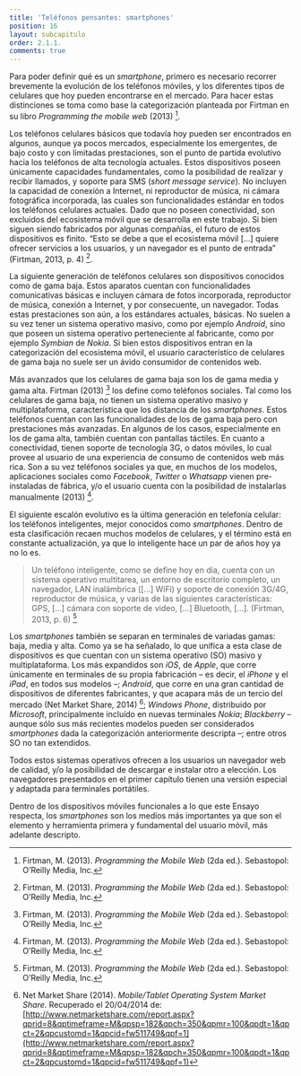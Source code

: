 ```yaml
---
title: 'Teléfonos pensantes: smartphones'
position: 16
layout: subcapitulo
order: 2.1.1.
comments: true
---
```


Para poder definir qué es un _smartphone_, primero es necesario recorrer brevemente la evolución de los teléfonos móviles, y los diferentes tipos de celulares que hoy pueden encontrarse en el mercado. Para hacer estas distinciones se toma como base la categorización planteada por Firtman en su libro _Programming the mobile web_ (2013) [^fn-firtman_2013].

Los teléfonos celulares básicos que todavía hoy pueden ser encontrados en algunos, aunque ya pocos mercados, especialmente los emergentes, de bajo costo y con limitadas prestaciones, son el punto de partida evolutivo hacia los teléfonos de alta tecnología actuales. Estos dispositivos poseen únicamente capacidades fundamentales, como la posibilidad de realizar y recibir llamados, y soporte para SMS (_short message service_). No incluyen la capacidad de conexión a Internet, ni reproductor de música, ni cámara fotográfica incorporada, las cuales son funcionalidades estándar en todos los teléfonos celulares actuales. Dado que no poseen conectividad, son excluidos del ecosistema móvil que se desarrolla en este trabajo. Si bien siguen siendo fabricados por algunas compañías, el futuro de estos dispositivos es finito. “Esto se debe a que el ecosistema móvil […] quiere ofrecer servicios a los usuarios, y un navegador es el punto de entrada” (Firtman, 2013, p. 4) [^fn-firtman_2013].

La siguiente generación de teléfonos celulares son dispositivos conocidos como de gama baja. Estos aparatos cuentan con funcionalidades comunicativas básicas e incluyen cámara de fotos incorporada, reproductor de música, conexión a Internet, y por consecuente, un navegador. Todas estas prestaciones son aún, a los estándares actuales, básicas. No suelen a su vez tener un sistema operativo masivo, como por ejemplo _Android_, sino que poseen un sistema operativo perteneciente al fabricante, como por ejemplo _Symbian_ de _Nokia_. Si bien estos dispositivos entran en la categorización del ecosistema móvil, el usuario característico de celulares de gama baja no suele ser un ávido consumidor de contenidos web.

Más avanzados que los celulares de gama baja son los de gama media y gama alta. Firtman (2013) [^fn-firtman_2013] los define como teléfonos sociales. Tal como los celulares de gama baja, no tienen un sistema operativo masivo y multiplataforma, característica que los distancia de los _smartphones_. Estos teléfonos cuentan con las funcionalidades de los de gama baja pero con prestaciones más avanzadas. En algunos de los casos, especialmente en los de gama alta, también cuentan con pantallas táctiles. En cuanto a conectividad, tienen soporte de tecnología 3G, o datos móviles, lo cual provee al usuario de una experiencia de consumo de contenidos web más rica. Son a su vez teléfonos sociales ya que, en muchos de los modelos, aplicaciones sociales como _Facebook_, _Twitter_ o _Whatsapp_ vienen pre-instaladas de fábrica, y/o el usuario cuenta con la posibilidad de instalarlas manualmente (2013) [^fn-firtman_2013].

El siguiente escalón evolutivo es la última generación en telefonía celular: los teléfonos inteligentes, mejor conocidos como _smartphones_. Dentro de esta clasificación recaen muchos modelos de celulares, y el término está en constante actualización, ya que lo inteligente hace un par de años hoy ya no lo es.

> Un teléfono inteligente, como se define hoy en día, cuenta con un sistema operativo multitarea, un entorno de escritorio completo, un navegador, LAN inalámbrica ([…] WiFi) y soporte de conexión 3G/4G, reproductor de música, y varias de las siguientes características: GPS, […] cámara con soporte de video, […] Bluetooth, […]. (Firtman, 2013, p. 6) [^fn-firtman_2013]

Los _smartphones_ también se separan en terminales de variadas gamas: baja, media y alta. Como ya se ha señalado, lo que unifica a esta clase de dispositivos es que cuentan con un sistema operativo (SO) masivo y multiplataforma. Los más expandidos son _iOS_, de _Apple_, que corre únicamente en terminales de su propia fabricación – es decir, el _iPhone_ y el _iPad_, en todos sus modelos –; _Android_, que corre en una gran cantidad de dispositivos de diferentes fabricantes, y que acapara más de un tercio del mercado (Net Market Share, 2014) [^fn-netmarketshare_2014]; _Windows Phone_, distribuido por _Microsoft_, principalmente incluído en nuevas terminales _Nokia_; _Blackberry_ – aunque sólo sus más recientes modelos pueden ser considerados _smartphones_ dada la categorización anteriormente descripta –; entre otros SO no tan extendidos.

Todos estos sistemas operativos ofrecen a los usuarios un navegador web de calidad, y/o la posibilidad de descargar e instalar otro a elección. Los navegadores presentados en el primer capítulo tienen una versión especial y adaptada para terminales portátiles.

Dentro de los dispositivos móviles funcionales a lo que este Ensayo respecta, los _smartphones_ son los medios más importantes ya que son el elemento y herramienta primera y fundamental del usuario móvil, más adelante descripto.

[^fn-firtman_2013]: Firtman, M. (2013). _Programming the Mobile Web_ (2da ed.). Sebastopol: O’Reilly Media, Inc.
[^fn-netmarketshare_2014]: Net Market Share (2014). _Mobile/Tablet Operating System Market Share_. Recuperado el 20/04/2014 de: [http://www.netmarketshare.com/report.aspx?qprid=8&qptimeframe=M&qpsp=182&qpch=350&qpmr=100&qpdt=1&qpct=2&qpcustomd=1&qpcid=fw511749&qpf=1](http://www.netmarketshare.com/report.aspx?qprid=8&qptimeframe=M&qpsp=182&qpch=350&qpmr=100&qpdt=1&qpct=2&qpcustomd=1&qpcid=fw511749&qpf=1)

